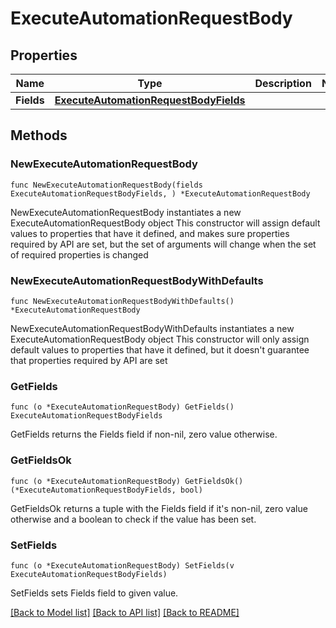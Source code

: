 # ExecuteAutomationRequestBody

## Properties

Name | Type | Description | Notes
------------ | ------------- | ------------- | -------------
**Fields** | [**ExecuteAutomationRequestBodyFields**](ExecuteAutomationRequestBodyFields.md) |  | 

## Methods

### NewExecuteAutomationRequestBody

`func NewExecuteAutomationRequestBody(fields ExecuteAutomationRequestBodyFields, ) *ExecuteAutomationRequestBody`

NewExecuteAutomationRequestBody instantiates a new ExecuteAutomationRequestBody object
This constructor will assign default values to properties that have it defined,
and makes sure properties required by API are set, but the set of arguments
will change when the set of required properties is changed

### NewExecuteAutomationRequestBodyWithDefaults

`func NewExecuteAutomationRequestBodyWithDefaults() *ExecuteAutomationRequestBody`

NewExecuteAutomationRequestBodyWithDefaults instantiates a new ExecuteAutomationRequestBody object
This constructor will only assign default values to properties that have it defined,
but it doesn't guarantee that properties required by API are set

### GetFields

`func (o *ExecuteAutomationRequestBody) GetFields() ExecuteAutomationRequestBodyFields`

GetFields returns the Fields field if non-nil, zero value otherwise.

### GetFieldsOk

`func (o *ExecuteAutomationRequestBody) GetFieldsOk() (*ExecuteAutomationRequestBodyFields, bool)`

GetFieldsOk returns a tuple with the Fields field if it's non-nil, zero value otherwise
and a boolean to check if the value has been set.

### SetFields

`func (o *ExecuteAutomationRequestBody) SetFields(v ExecuteAutomationRequestBodyFields)`

SetFields sets Fields field to given value.



[[Back to Model list]](../README.md#documentation-for-models) [[Back to API list]](../README.md#documentation-for-api-endpoints) [[Back to README]](../README.md)


